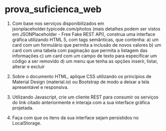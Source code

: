 # prova_suficienca_web

1. Com base nos serviços disponibilizados em jsonplaceholder.typicode.com/photos 
(mais detalhes podem ser vistos em JSONPlaceholder - Free Fake REST API), construa uma 
interface gráfica utilizando HTML 5, com tags semânticas, que contenha: 
a) um card com um formulário que permita a inclusão de novos valores 
b) um card com uma tabela com paginação que permita a listagem das informações 
c) um card com um campo de texto para especificar um código a ser removido 
d) um menu que tenha as opções inserir, listar, alterar e excluir 

2. Sobre o documento HTML, aplique CSS utilizando os princípios de Material Design 
(material.io) ou Bootstrap de modo a deixar a tela apresentável e responsiva. 

3. Utilizando Javascript, crie um cliente REST para consumir os serviços do link 
citado anteriormente e interaja com a sua interface gráfica projetada.

4. Faça com que os itens da sua interface sejam persistidos no LocalStorage. 

